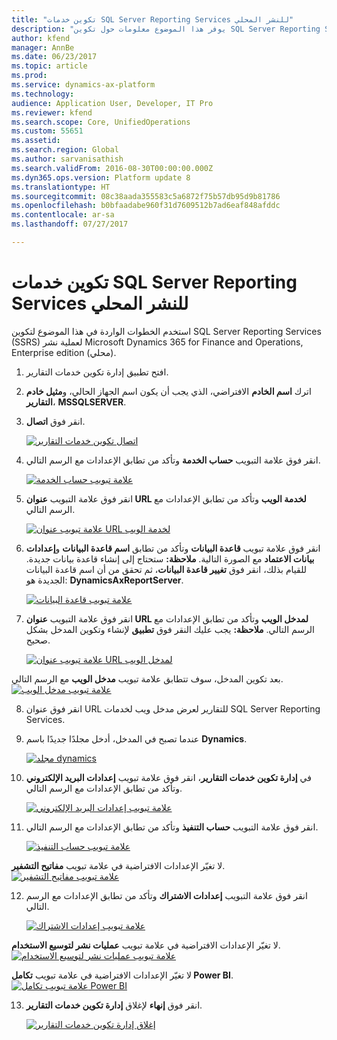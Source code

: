 ```yaml
---
title: "تكوين خدمات SQL Server Reporting Services للنشر المحلي"
description: "يوفر هذا الموضوع معلومات حول تكوين SQL Server Reporting Services (SSRS) للنشر المحلي."
author: kfend
manager: AnnBe
ms.date: 06/23/2017
ms.topic: article
ms.prod: 
ms.service: dynamics-ax-platform
ms.technology: 
audience: Application User, Developer, IT Pro
ms.reviewer: kfend
ms.search.scope: Core, UnifiedOperations
ms.custom: 55651
ms.assetid: 
ms.search.region: Global
ms.author: sarvanisathish
ms.search.validFrom: 2016-08-30T00:00:00.000Z
ms.dyn365.ops.version: Platform update 8
ms.translationtype: HT
ms.sourcegitcommit: 08c38aada355583c5a6872f75b57db95d9b81786
ms.openlocfilehash: b0bfaadabe960f31d7609512b7ad6eaf848afddc
ms.contentlocale: ar-sa
ms.lasthandoff: 07/27/2017

---
```

# <a name="configure-sql-server-reporting-services-for-an-on-premises-deployment"></a>تكوين خدمات SQL Server Reporting Services للنشر المحلي

استخدم الخطوات الواردة في هذا الموضوع لتكوين SQL Server Reporting Services (SSRS) لعملية نشر Microsoft Dynamics 365 for Finance and Operations, Enterprise edition (محلي).

1. افتح تطبيق إدارة تكوين خدمات التقارير.
2. اترك **اسم الخادم** الافتراضي، الذي يجب أن يكون اسم الجهاز الحالي، و**مثيل خادم التقارير**، **MSSQLSERVER**. 
3. انقر فوق **اتصال**.
   
   [![اتصال تكوين خدمات التقارير](./media/ssrs-config-manager-01.png)](./media/ssrs-config-manager-01.png)
   
4. انقر فوق علامة التبويب **حساب الخدمة** وتأكد من تطابق الإعدادات مع الرسم التالي.

    [![علامة تبويب حساب الخدمة](./media/ssrs-config-manager-02.png)](./media/ssrs-config-manager-02.png)
    
5. انقر فوق علامة التبويب **عنوان URL لخدمة الويب** وتأكد من تطابق الإعدادات مع الرسم التالي. 

    [![علامة تبويب عنوان URL لخدمة الويب](./media/ssrs-config-manager-03.png)](./media/ssrs-config-manager-03.png) 
    
6. انقر فوق علامة تبويب **قاعدة البيانات** وتأكد من تطابق **اسم قاعدة البيانات** و**إعدادات بيانات الاعتماد** مع الصورة التالية. **ملاحظة:** ستحتاج إلى إنشاء قاعدة بيانات جديدة. للقيام بذلك، انقر فوق **تغيير قاعدة البيانات**، ثم تحقق من أن اسم قاعدة البيانات الجديدة هو: **DynamicsAxReportServer‎**.

    [![علامة تبويب قاعدة البيانات](./media/ssrs-config-manager-04.png)](./media/ssrs-config-manager-04.png)
    
7. انقر فوق علامة التبويب **عنوان URL لمدخل الويب** وتأكد من تطابق الإعدادات مع الرسم التالي. **ملاحظة:** يجب عليك النقر فوق **تطبيق** لإنشاء وتكوين المدخل بشكل صحيح.

    [![علامة تبويب عنوان URL لمدخل الويب](./media/ssrs-config-manager-05.png)](./media/ssrs-config-manager-05.png)
    
  بعد تكوين المدخل، سوف تتطابق علامة تبويب **مدخل الويب** مع الرسم التالي.
    [![علامة تبويب مدخل الويب](./media/ssrs-config-manager-06.png)](./media/ssrs-config-manager-06.png)
    
8. انقر فوق عنوان URL للتقارير لعرض مدخل ويب لخدمات SQL Server Reporting Services. 
9.  عندما تصبح في المدخل، أدخل مجلدًا جديدًا باسم **Dynamics**.

    [![مجلد dynamics](./media/ssrs-config-manager-07.png)](./media/ssrs-config-manager-07.png)
    
10. في **إدارة تكوين خدمات التقارير**، انقر فوق علامة تبويب **إعدادات البريد الإلكتروني** وتأكد من تطابق الإعدادات مع الرسم التالي.‬

    [![علامة تبويب إعدادات البريد الإلكتروني](./media/ssrs-config-manager-08.png)](./media/ssrs-config-manager-08.png)
    
11. انقر فوق علامة التبويب **حساب التنفيذ‬** وتأكد من تطابق الإعدادات مع الرسم التالي.

    [![علامة تبويب حساب التنفيذ‬](./media/ssrs-config-manager-09.png)](./media/ssrs-config-manager-09.png)
    
  لا تغيّر الإعدادات الافتراضية في علامة تبويب **مفاتيح التشفير**.
    [![علامة تبويب مفاتيح التشفير](./media/ssrs-config-manager-10.png)](./media/ssrs-config-manager-10.png)
    
12. انقر فوق علامة التبويب **إعدادات الاشتراك‬** وتأكد من تطابق الإعدادات مع الرسم التالي.

    [![علامة تبويب إعدادات الاشتراك](./media/ssrs-config-manager-11.png)](./media/ssrs-config-manager-11.png)
    
  لا تغيّر الإعدادات الافتراضية في علامة تبويب **عمليات نشر لتوسيع الاستخدام**.
    [![علامة تبويب عمليات نشر لتوسيع الاستخدام](./media/ssrs-config-manager-12.png)](./media/ssrs-config-manager-12.png)
    
  لا تغيّر الإعدادات الافتراضية في علامة تبويب **تكامل Power BI**.
    [![علامة تبويب تكامل Power BI](./media/ssrs-config-manager-13.png)](./media/ssrs-config-manager-13.png) 
    
13. انقر فوق **إنهاء** لإغلاق **إدارة تكوين خدمات التقارير**.

    [![إغلاق إدارة تكوين خدمات التقارير](./media/ssrs-config-manager-14.png)](./media/ssrs-config-manager-14.png)
    


